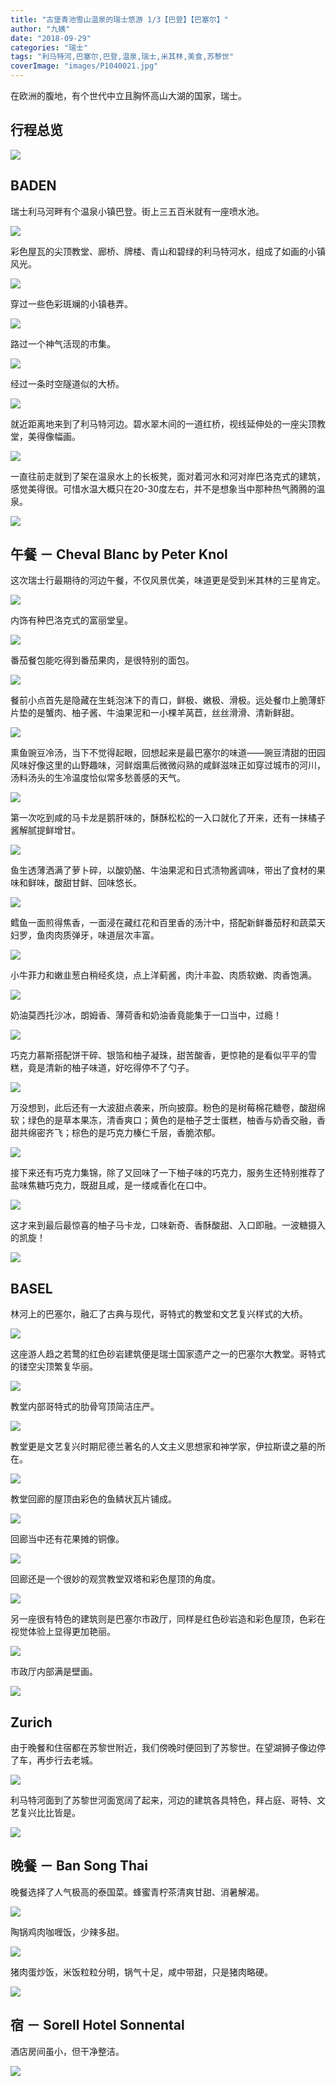 ```yaml
---
title: "古堡青池雪山温泉的瑞士悠游 1/3【巴登】【巴塞尔】"
author: "九姨"
date: "2018-09-29"
categories: "瑞士"
tags: "利马特河,巴塞尔,巴登,温泉,瑞士,米其林,美食,苏黎世"
coverImage: "images/P1040021.jpg"
---
```


在欧洲的腹地，有个世代中立且胸怀高山大湖的国家，瑞士。

## 行程总览

![](images/Screen-Shot-2018-09-09-at-21.24.18.png)

## BADEN

瑞士利马河畔有个温泉小镇巴登。街上三五百米就有一座喷水池。

![](images/20180721_094058-e1536423556735.jpg)

彩色屋瓦的尖顶教堂、廊桥、牌楼、青山和碧绿的利马特河水，组成了如画的小镇风光。

![](images/P1040020.jpg)

穿过一些色彩斑斓的小镇巷弄。

![](images/20180721_100747-e1536423667362.jpg)

路过一个神气活现的市集。

![](images/20180721_101740-e1536423706102.jpg)

经过一条时空隧道似的大桥。

![](images/20180721_104542-e1536424289466.jpg)

就近距离地来到了利马特河边。碧水翠木间的一道红桥，视线延伸处的一座尖顶教堂，美得像幅画。

![](images/20180721_104240.jpg)

一直往前走就到了架在温泉水上的长板凳，面对着河水和河对岸巴洛克式的建筑，感觉美得很。可惜水温大概只在20-30度左右，并不是想象当中那种热气腾腾的温泉。

![](images/20180721_103730.jpg)

## 午餐 － Cheval Blanc by Peter Knol

这次瑞士行最期待的河边午餐，不仅风景优美，味道更是受到米其林的三星肯定。

![](images/20180721_122412.jpg)

内饰有种巴洛克式的富丽堂皇。

![](images/20180721_122406-e1534701053414.jpg)

番茄餐包能吃得到番茄果肉，是很特别的面包。

![](images/IMG_20180721_122702.jpg)

餐前小点首先是隐藏在生蚝泡沫下的青口，鲜极、嫩极、滑极。远处餐巾上脆薄虾片垫的是蟹肉、柚子酱、牛油果泥和一小棵羊莴苣，丝丝滑滑、清新鲜甜。

![](images/20180721_123128.jpg)

熏鱼豌豆冷汤，当下不觉得起眼，回想起来是最巴塞尔的味道——豌豆清甜的田园风味好像这里的山野趣味，河鲜烟熏后微微闷熟的咸鲜滋味正如穿过城市的河川，汤料汤头的生冷温度恰似常多愁善感的天气。

![](images/20180721_123810.jpg)

第一次吃到咸的马卡龙是鹅肝味的，酥酥松松的一入口就化了开来，还有一抹橘子酱解腻提鲜增甘。

![](images/20180721_124418.jpg)

鱼生透薄洒满了萝卜碎，以酸奶酪、牛油果泥和日式渍物酱调味，带出了食材的果味和鲜味，酸甜甘鲜、回味悠长。

![](images/20180721_125333.jpg)

鳕鱼一面煎得焦香，一面浸在藏红花和百里香的汤汁中，搭配新鲜番茄籽和蔬菜天妇罗，鱼肉肉质弹牙，味道层次丰富。

![](images/20180721_130852.jpg)

小牛菲力和嫩韭葱白稍经炙烧，点上洋蓟酱，肉汁丰盈、肉质软嫩、肉香饱满。

![](images/20180721_133208.jpg)

奶油莫西托沙冰，朗姆香、薄荷香和奶油香竟能集于一口当中，过瘾！

![](images/20180721_134910.jpg)

巧克力慕斯搭配饼干碎、银箔和柚子凝珠，甜苦酸香，更惊艳的是看似平平的雪糕，竟是清新的柚子味道，好吃得停不了勺子。

![](images/20180721_135551.jpg)

万没想到，此后还有一大波甜点袭来，所向披靡。粉色的是树莓棉花糖卷，酸甜绵软；绿色的是草本果冻，清香爽口；黄色的是柚子芝士蛋糕，柚香与奶香交融，香甜共绵密齐飞；棕色的是巧克力榛仁千层，香脆浓郁。

![](images/20180721_140352.jpg)

接下来还有巧克力集锦，除了又回味了一下柚子味的巧克力，服务生还特别推荐了盐味焦糖巧克力，既甜且咸，是一缕咸香化在口中。

![](images/20180721_140631.jpg)

这才来到最后最惊喜的柚子马卡龙，口味新奇、香酥酸甜、入口即融。一波糖摄入的凯旋！

![](images/20180721_140749.jpg)

## BASEL

林河上的巴塞尔，融汇了古典与现代，哥特式的教堂和文艺复兴样式的大桥。

![](images/20180721_152440.jpg)

这座游人趋之若鹜的红色砂岩建筑便是瑞士国家遗产之一的巴塞尔大教堂。哥特式的镂空尖顶繁复华丽。

![](images/20180721_150217-e1536424429611.jpg)

教堂内部哥特式的肋骨穹顶简洁庄严。

![](images/IMG_20180721_150703.jpg)

教堂更是文艺复兴时期尼德兰著名的人文主义思想家和神学家，伊拉斯谟之墓的所在。

![](images/20180721_150531-e1536424459846.jpg)

教堂回廊的屋顶由彩色的鱼鳞状瓦片铺成。

![](images/20180721_151522-e1536424481160.jpg)

回廊当中还有花果摊的铜像。

![](images/20180721_151439.jpg)

回廊还是一个很妙的观赏教堂双塔和彩色屋顶的角度。

![](images/IMG_20180721_151708.jpg)

另一座很有特色的建筑则是巴塞尔市政厅，同样是红色砂岩造和彩色屋顶，色彩在视觉体验上显得更加艳丽。

![](images/20180721_160153.jpg)

市政厅内部满是壁画。

![](images/20180721_155940-e1536424622591.jpg)

## Zurich

由于晚餐和住宿都在苏黎世附近，我们傍晚时便回到了苏黎世。在望湖狮子像边停了车，再步行去老城。

![](images/20180721_175257.jpg)

利马特河面到了苏黎世河面宽阔了起来，河边的建筑各具特色，拜占庭、哥特、文艺复兴比比皆是。

![](images/20180721_200901.jpg)

## 晚餐 － Ban Song Thai

晚餐选择了人气极高的泰国菜。蜂蜜青柠茶清爽甘甜、消暑解渴。

![](images/20180721.png)

陶锅鸡肉咖喱饭，少辣多甜。

![](images/201807211.png)

猪肉蛋炒饭，米饭粒粒分明，锅气十足，咸中带甜，只是猪肉略硬。

![](images/IMG_20180721_192715.jpg)

## 宿 － Sorell Hotel Sonnental

酒店房间虽小，但干净整洁。

![](images/20180721_210131.jpg)
